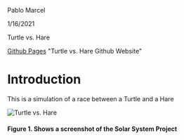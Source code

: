 Pablo Marcel

 1/16/2021

 Turtle vs. Hare
 
[Github Pages](https://pablomarcel.github.io/TurtleVsHare/) "Turtle vs. Hare Github Website"

# Introduction

 This is a simulation of a race between a Turtle and a Hare

![Turtle vs. Hare](solar-system.PNG)
#### Figure 1. Shows a screenshot of the Solar System Project 
